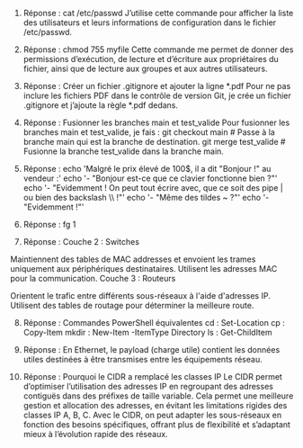 1. Réponse : cat /etc/passwd
J’utilise cette commande pour afficher la liste des utilisateurs et leurs informations de configuration dans le fichier /etc/passwd.

2. Réponse : chmod 755 myfile
Cette commande me permet de donner des permissions d’exécution, de lecture et d’écriture aux propriétaires du fichier, ainsi que de lecture aux groupes et aux autres utilisateurs.

3. Réponse : Créer un fichier .gitignore et ajouter la ligne *.pdf
Pour ne pas inclure les fichiers PDF dans le contrôle de version Git, je crée un fichier .gitignore et j’ajoute la règle *.pdf dedans.

4. Réponse : Fusionner les branches main et test_valide
Pour fusionner les branches main et test_valide, je fais :
    git checkout main  # Passe à la branche main qui est la branche de destination.
    git merge test_valide  # Fusionne la branche test_valide dans la branche main.
5. Réponse :
echo 'Malgré le prix élevé de 100$, il a dit "Bonjour !" au vendeur :'
echo '- "Bonjour est-ce que ce clavier fonctionne bien ?"'
echo '- "Evidemment ! On peut tout écrire avec, que ce soit des pipe | ou bien des backslash \\\\ !"'
echo '- "Même des tildes ~ ?"'
echo '- "Evidemment !"'

6. Réponse : fg 1
7. Réponse :
Couche 2 : Switches

Maintiennent des tables de MAC addresses et envoient les trames uniquement aux périphériques destinataires.
Utilisent les adresses MAC pour la communication.
Couche 3 : Routeurs

Orientent le trafic entre différents sous-réseaux à l'aide d'adresses IP.
Utilisent des tables de routage pour déterminer la meilleure route.

8. Réponse : Commandes PowerShell équivalentes
cd : Set-Location
cp : Copy-Item
mkdir : New-Item -ItemType Directory
ls : Get-ChildItem

9. Réponse :
En Ethernet, le payload (charge utile) contient les données utiles destinées à être transmises entre les équipements réseau.

10. Réponse : Pourquoi le CIDR a remplacé les classes IP
Le CIDR permet d’optimiser l’utilisation des adresses IP en regroupant des adresses contiguës dans des préfixes de taille variable.
Cela permet une meilleure gestion et allocation des adresses, en évitant les limitations rigides des classes IP A, B, C.
Avec le CIDR, on peut adapter les sous-réseaux en fonction des besoins spécifiques, offrant plus de flexibilité et s’adaptant mieux à l’évolution rapide des réseaux.

